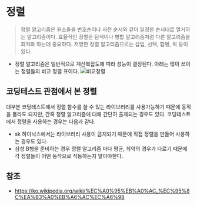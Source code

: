 # 정렬
> 정렬 알고리즘은 원소들을 번호순이나 사전 순서와 같이 일정한 순서대로 열거하는 알고리즘이다. 효율적인 정렬은 탐색이나 병합 알고리즘처럼 다른 알고리즘을 최적화 하는데 중요하다.
> 저명한 정렬 알고리즘으로는 삽입, 선택, 합병, 퀵 등이 있다.
> 
- 정렬 알고리즘은 일반적으로 계산복잡도에 따라 성능이 결정된다. 아래는 많이 쓰이는 정렬들의 비교 정렬 표이다.
![비교정렬](https://user-images.githubusercontent.com/48992412/146679315-6f16af97-8fe8-4880-b3a0-d54556a8aa83.JPG)


## 코딩테스트 관점에서 본 정렬
대부분 코딩테스트에서 정렬 함수를 쓸 수 있는 라이브러리를 사용가능하기 때문에 동작을 몰라도 되지만, 간혹 정렬 알고리즘에 대해 간단히 출제되는 경우도 있다.
코딩테스트에서 정렬을 사용하는 경우는 다음과 같다.
- sk 하이닉스에서는 라이브러리 사용이 금지되기 때문에 직접 정렬을 만들어 사용하는 경우도 있다.
- 삼성 B형을 준비하는 경우 정렬 알고리즘 마다 평균, 최악의 경우가 다르기 때문에 각 정렬들이 어떤 동작으로 작동하는지 알아야한다.

## 참조

- https://ko.wikipedia.org/wiki/%EC%A0%95%EB%A0%AC_%EC%95%8C%EA%B3%A0%EB%A6%AC%EC%A6%98